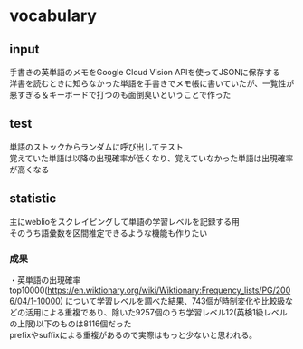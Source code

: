 # vocabulary
## input
手書きの英単語のメモをGoogle Cloud Vision APIを使ってJSONに保存する  
洋書を読むときに知らなかった単語を手書きでメモ帳に書いていたが、一覧性が悪すぎる＆キーボードで打つのも面倒臭いということで作った
## test
単語のストックからランダムに呼び出してテスト  
覚えていた単語は以降の出現確率が低くなり、覚えていなかった単語は出現確率が高くなる
## statistic
主にweblioをスクレイピングして単語の学習レベルを記録する用  
そのうち語彙数を区間推定できるような機能も作りたい
### 成果
・英単語の出現確率top10000(https://en.wiktionary.org/wiki/Wiktionary:Frequency_lists/PG/2006/04/1-10000) について学習レベルを調べた結果、743個が時制変化や比較級などの活用による重複であり、除いた9257個のうち学習レベル12(英検1級レベルの上限)以下のものは8116個だった  
prefixやsuffixによる重複があるので実際はもっと少ないと思われる。

